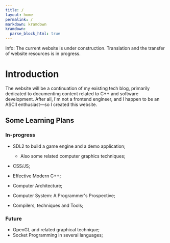 ```yaml
---
title: /
layout: home
permalink: /
markdown: kramdown
kramdown:
  parse_block_html: true
---
```



Info: The current website is under construction. Translation and the transfer of website resources is in progress.


# Introduction 
The website will be a continuation of my existing tech blog, primarily dedicated to documenting content related to C++ and software development. After all, I'm not a frontend engineer, and I happen to be an ASCII enthusiast—so I created this website.

<!-- <div class="emoji-switch">
    <div class="emoji1">( ⚆_⚆)</div>
    <div class="emoji2">(☉_☉ )</div>
</div> -->
<!-- 
<div class="emoji-switch">
    <div class="emoji1">
    <pre>
        |\__/,|   (`\ 
      _.| ⚆_⚆ |_   ) )      <-- My Cat ドラゴン
    -(((---(((-------- 
    </pre>
    </div>
    <div class="emoji2">
    <pre>
        |\__/,|   (`\ 
      _.|☉_☉  |_   ) )      <-- My Cat ドラゴン
    -(((---(((--------
    </pre>
    </div>
</div> -->


## Some Learning Plans

### In-progress
  - SDL2 to build a game engine and a demo application;
    - Also some related computer graphics techniques;

  - CSS/JS;
  - Effective Modern C++;
  - Computer Architecture;
  - Computer System: A Programmer's Prospective;
  - Compilers, techniques and Tools;

### Future
  - OpenGL and related graphical technique;
  - Socket Programming in several languages;



<!-- <details>
	<summary>Click to expand</summary>
##	Long content here
	and here
</details> -->

